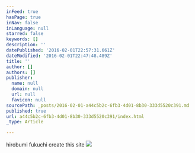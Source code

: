```yaml
---
inFeed: true
hasPage: true
inNav: false
inLanguage: null
starred: false
keywords: []
description: ''
datePublished: '2016-02-01T22:57:31.661Z'
dateModified: '2016-02-01T22:47:48.489Z'
title: ''
author: []
authors: []
publisher:
  name: null
  domain: null
  url: null
  favicon: null
sourcePath: _posts/2016-02-01-a44c5b2c-6fb3-4d01-8b30-333d5520c391.md
published: true
url: a44c5b2c-6fb3-4d01-8b30-333d5520c391/index.html
_type: Article

---
```

hirobumi fukuchi create this site
![](https://the-grid-user-content.s3-us-west-2.amazonaws.com/059f5ca3-e532-496e-9da6-a24509a75c4f.jpg)